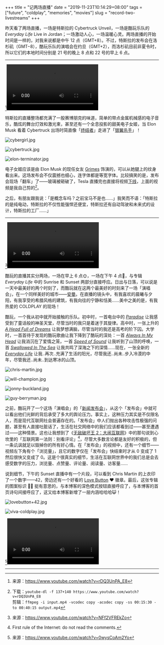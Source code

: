 +++
title = "记两场直播"
date = "2019-11-23T10:14:29+08:00"
tags = ["future", "coldplay", "memories", "movies"]
slug = "record-two-livestreams"
+++

昨天看了两场直播，一场是特斯拉的 Cybertruck Unveil，一场是酷玩乐队的 *Everyday Life* Live in Jordan；一场激动人心，一场温暖心灵。两场直播的开始时间是一样的，对我来说都是中午 12 点（GMT+8）。不过，特斯拉的发布会在洛杉矶（GMT−8），酷玩乐队的演唱会在约旦（GMT+2），而洛杉矶目前非夏令时，所以它们的本地时间分别是 21 号的晚上 8 点和 22 号的早上 6 点。

---

[^1]<video src="QmdDKBoCbLdjwdK9cJX5w9y3xBU1ecrBrXYQ4WYaGmh6jH" controls title="Cybertruck Unveil"></video>

特斯拉的直播整场都充满了一股赛博朋克的味道，简单的带点金属机械感的电子音乐，酷炫的舞台灯效和激光束，甚至还有一个全息投影的甜美电子女姬，当 Elon Musk 看着 Cybertruck 出场时简直像「[终结者](https://en.wikipedia.org/wiki/The_Terminator)」走进了「[银翼杀手](https://en.wikipedia.org/wiki/Blade_Runner_2049)」！

![cybergirl.jpg](/images/cybergirl.jpg "全息电子女姬")

![cybertruck.jpg](/images/cybertruck.jpg "台上与台下")

![elon-terminator.jpg](/images/elon-terminator.jpg "酷似终结者的 Elon Musk")

电子女姬应该是由 Elon Musk 的现任女友 [Grimes](https://www.instagram.com/grimes/) 饰演的，可以从她腿上的纹身看出来。这场发布会不仅震撼也细心，连字体都是等宽字体。比较搞笑的是，发布会现场「翻车」了——玻璃被砸破了，Tesla 直播完也直接将视频[下线](https://www.youtube.com/watch?v=NcROXiN_cdE)，上面的视频是我自己剪的[^2]。

之后，有朋友跟我说：「是概念车吗？之前宝马不是也……」我笑而不语：「特斯拉的是纯电动，特斯拉的不仅性能强悍还便宜，特斯拉还有自动驾驶和未来式的设计，特斯拉的工厂……」

---

[^3]<video src="QmZtn32kdPHVi6QbYvCRWC9ircRkrFbL9NopxpywD9ASZe" controls title="Sunrise"></video>

酷玩的直播其实分两场，一场在早上 6 点🌞，一场在下午 4 点🌙，与专辑 *Everyday Life* 中的 Sunrise 和 Sunset 两部分直接呼应。日出与日落，可以说是一天中最美好的两个时刻了，而酷玩就在这两个最美好的时刻来了一场「演唱会」，在一个同样美好的城市——[安曼](https://en.wikipedia.org/wiki/Amman)。在直播的镜头中，有我喜欢的晨曦与夕阳，有我享受的希腊风格的建筑，有我向往的宁静和恬美……美中之美的是，有我热爱的 COLDPLAY 的现场！

酷玩，一个我从初中就开始接触的乐队。初中时，一首电台中的 [*Paradise*](/coldplay/paradise/) 让我感受到了童话般的神圣天堂，尽管当时的我只是着迷于其旋律。高中时，一张上升的 [*A Head Full of Dreams*](https://en.wikipedia.org/wiki/A_Head_Full_of_Dreams) 让我梦想满脑，尽管当时的我还是高考的阶下囚。大学时，一首首待于发现的酷玩歌曲让我下降到了酷玩的深处：一首 [*Always In My Head*](/life/always-in-my-head/) 让我消沉在了爱情之笼，一首 [*Speed of Sound*](/life/speed-of-sound/) 让我听到了山顶的呼唤，一首 [*Swallowed In The Sea*](/coldplay/swallowed-in-the-sea-live/) 让我共鸣了深海之下的深情……现在，一张全新的 [*Everyday Life*](https://en.wikipedia.org/wiki/Everyday_Life_(Coldplay_album)) 让我..再次..充满了生活的阳光，尽管我还..尚未..步入冷漠的中年，尽管我还..尚未..到达寒冰的山顶。

![chris-martin.jpg](/images/chris-martin.jpg "Chris Martin")

![will-champion.jpg](/images/will-champion.jpg "Will Champion")

![jonny-buckland.jpg](/images/jonny-buckland.jpg "Jonny Buckland")

![guy-berryman.jpg](/images/guy-berryman.jpg "Guy Berryman")

之前，酷玩开了一个这场「演唱会」的「[新闻发布会](https://www.youtube.com/watch?v=x75EsCYCXLU)」，从这个「发布会」中就可以看出他们光鲜的背后承受了多大的舆论压力。事实上，这种压力其实是不仅限名人，而是现代互联网社会普遍存在的。「发布会」中人们抛出各种攻击性极强的问题，甚至有人直接吐脏话了，生活在社交网络中的我们应该都看到过——甚至遭遇过——这种情景。这也让我想到了《[无敌破坏王 2：大闹互联网](https://en.wikipedia.org/wiki/Ralph_Breaks_the_Internet)》中的那句说到心坎里的「互联网第一法则：别看评论」[^4]，尽管大多数言论都是友好的积极的，但一条讥讽就足以毁掉你的所有好心情。在「发布会」的视频中，还有一个细节——视频左下角有个「浏览量」，且它的数字仅在「发布会」快结束时才从 0 变成了 1 然后很快又变成了 0。这是个很真实的细节，生活在互联网世界中的我们总是会去感受数字的压力，浏览量、点赞量、评论量、阅读量、访客量……

说到细节，下午的 Sunset 直播中有一个片段，可以看到 Chris Martin 的上衣印了一个数字——42，旁边还有一个好看的 [Love Button](https://www.lovebutton.org/) ❤ 徽章。最后，这张专辑的图案标识 🌙🌞 挺有意思的，与本博客的深色模式按钮直接呼应了，与本博客的首页诗句间接呼应了，这又给本博客新增了一层内涵哈哈哈😺！

![lovebutton+42.jpg](/images/lovebutton+42.jpg "无处不在的 42")

![viva-coldplay.jpg](/images/viva-coldplay.jpg "VIVA COLDPLAY!")

[^5]<video src="QmWDXUNHJUJ5wBp9VkeK27bS7YqcXbEcCmnMNNmnbVTmk6" controls title="Sunset"></video>

---

[^1]: 来源：<https://www.youtube.com/watch?v=rDQ3UnPA_E8>
[^2]: 下载：`youtube-dl -f 137+140 https://www.youtube.com/watch?v=rDQ3UnPA_E8`  
剪辑：`ffmpeg -i input.mp4 -vcodec copy -acodec copy -ss 00:15:30 -to 00:40:15 output.mp4`
[^3]: 来源：<https://www.youtube.com/watch?v=NFf2VFREkZo>
[^4]: First rule of the Internet: do not read the comments.
[^5]: 来源：<https://www.youtube.com/watch?v=0wysCoAm2Yo>
